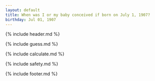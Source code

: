 ```yaml
---
layout: default
title: When was I or my baby conceived if born on July 1, 1907?
birthday: Jul 01, 1907
---
```


{% include header.md %}

{% include guess.md %}

{% include calculate.md %}

{% include safety.md %}

{% include footer.md %}



